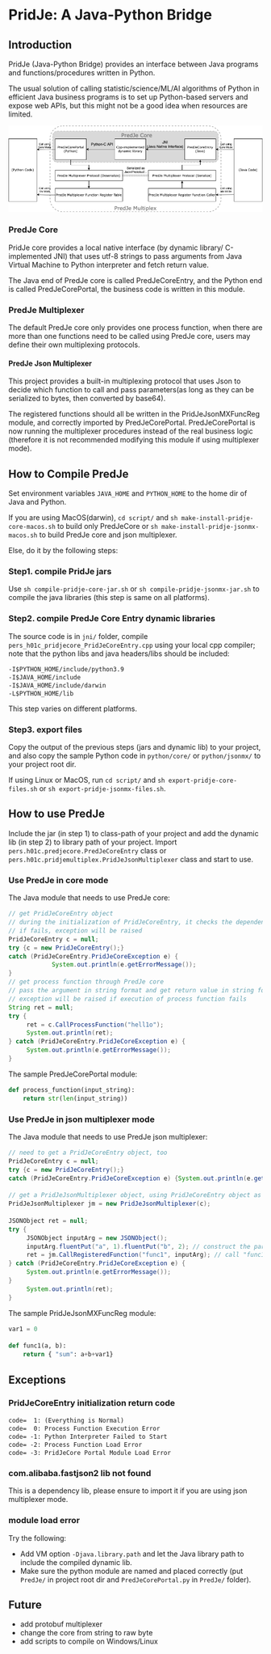 # PridJe: A Java-Python Bridge

## Introduction

PridJe (Java-Python Bridge) provides an interface between Java programs and functions/procedures written in Python. 

The usual solution of calling statistic/science/ML/AI algorithms of Python in efficient Java business programs is to set up Python-based servers and expose web APIs, but this might not be a good idea when resources are limited.

![PredJe Diagram](image/PredJeDiagram.drawio.png)

### PredJe Core

PridJe core provides a local native interface (by dynamic library/ C-implemented JNI) that uses utf-8 strings to pass arguments from Java Virtual Machine to Python interpreter and fetch return value. 

The Java end of PredJe core is called PredJeCoreEntry, and the Python end is called PredJeCorePortal, the business code is written in this module. 

### PredJe Multiplexer

The default PredJe core only provides one process function, when there are more than one functions need to be called using PredJe core, users may define their own multiplexing protocols.

#### PredJe Json Multiplexer

This project provides a built-in multiplexing protocol that uses Json to decide which function to call and pass parameters(as long as they can be serialized to bytes, then converted by base64).

The registered functions should all be written in the PridJeJsonMXFuncReg module, and correctly imported by PredJeCorePortal. PredJeCorePortal is now running the multiplexer procedures instead of the real business logic (therefore it is not recommended modifying this module if using multiplexer mode).    

## How to Compile PredJe

Set environment variables ```JAVA_HOME``` and ```PYTHON_HOME``` to the home dir of Java and Python.

If you are using MacOS(darwin), ```cd script/``` and ```sh make-install-pridje-core-macos.sh``` to build only PredJeCore or ```sh make-install-pridje-jsonmx-macos.sh``` to build PredJe core and json multiplexer.


Else, do it by the following steps:

### Step1. compile PridJe jars
Use ```sh compile-pridje-core-jar.sh``` or ```sh compile-pridje-jsonmx-jar.sh``` to compile the java libraries (this step is same on all platforms).

### Step2. compile PredJe Core Entry dynamic libraries

The source code is in ```jni/``` folder, compile ```pers_h01c_pridjecore_PridJeCoreEntry.cpp``` using your local cpp compiler;
note that the python libs and java headers/libs should be included:

```text 
-I$PYTHON_HOME/include/python3.9 
-I$JAVA_HOME/include 
-I$JAVA_HOME/include/darwin  
-L$PYTHON_HOME/lib
```

This step varies on different platforms.

### Step3. export files

Copy the output of the previous steps (jars and dynamic lib) to your project, and also copy the sample Python code in ```python/core/``` or ```python/jsonmx/``` to your project root dir.

If using Linux or MacOS, run ```cd script/``` and ```sh export-pridje-core-files.sh``` or ```sh export-pridje-jsonmx-files.sh```.

## How to use PredJe

Include the jar (in step 1) to class-path of your project and add the dynamic lib (in step 2) to library path of your project.
Import ```pers.h01c.predjecore.PredJeCoreEntry``` class or ```pers.h01c.pridjemultiplex.PridJeJsonMultiplexer``` class and start to use.

### Use PredJe in core mode

The Java module that needs to use PredJe core:

```java
// get PridJeCoreEntry object
// during the initialization of PridJeCoreEntry, it checks the dependencies (dynamic lib and python PredJeCorePortal)
// if fails, exception will be raised
PridJeCoreEntry c = null;
try {c = new PridJeCoreEntry();} 
catch (PridJeCoreEntry.PridJeCoreException e) {
            System.out.println(e.getErrorMessage());
}
// get process function through PredJe core
// pass the argument in string format and get return value in string format
// exception will be raised if execution of process function fails
String ret = null;
try {
     ret = c.CallProcessFunction("hell1o");
     System.out.println(ret);
} catch (PridJeCoreEntry.PridJeCoreException e) {
     System.out.println(e.getErrorMessage());
}
```

The sample PredJeCorePortal module:

```python
def process_function(input_string):
    return str(len(input_string))
```

### Use PredJe in json multiplexer mode

The Java module that needs to use PredJe json multiplexer:

```java
// need to get a PridJeCoreEntry object, too
PridJeCoreEntry c = null;
try {c = new PridJeCoreEntry();} 
catch (PridJeCoreEntry.PridJeCoreException e) {System.out.println(e.getErrorMessage());}

// get a PridJeJsonMultiplexer object, using PridJeCoreEntry object as parameter
PridJeJsonMultiplexer jm = new PridJeJsonMultiplexer(c);

JSONObject ret = null;
try {
     JSONObject inputArg = new JSONObject();
     inputArg.fluentPut("a", 1).fluentPut("b", 2); // construct the parameter json to pass to python function
     ret = jm.CallRegisteredFunction("func1", inputArg); // call "func1" in PridJeJsonMXFuncReg (python module)
} catch (PridJeCoreEntry.PridJeCoreException e) {
     System.out.println(e.getErrorMessage());
}
     System.out.println(ret);
}
```

The sample PridJeJsonMXFuncReg module:

```python
var1 = 0

def func1(a, b):
    return { "sum": a+b+var1}

```


## Exceptions

### PridJeCoreEntry initialization return code

```text
code=  1: (Everything is Normal)
code=  0: Process Function Execution Error
code= -1: Python Interpreter Failed to Start
code= -2: Process Function Load Error
code= -3: PridJeCore Portal Module Load Error

```

### com.alibaba.fastjson2 lib not found

This is a dependency lib, please ensure to import it if you are using json multiplexer mode.

###  module load error 

Try the following:

- Add VM option ```-Djava.library.path``` and let the Java library path to include the compiled dynamic lib.
- Make sure the python module are named and placed correctly (put ```PredJe/``` in project root dir and ```PredJeCorePortal.py``` in ```PredJe/``` folder).



## Future

- add protobuf multiplexer
- change the core from string to raw byte
- add scripts to compile on Windows/Linux









